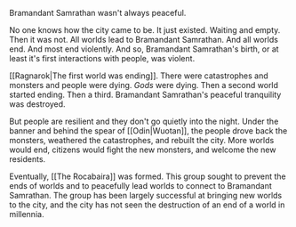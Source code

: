 Bramandant Samrathan wasn't always peaceful.

No one knows how the city came to be. It just existed.  Waiting and empty.  Then it was not. All worlds lead to Bramandant Samrathan.  And all worlds end.  And most end violently. And so, Bramandant Samrathan's birth, or at least it's first interactions with people, was violent.

[[Ragnarok|The first world was ending]].  There were catastrophes and monsters and people were dying.  *Gods* were dying. Then a second world started ending.  Then a third. Bramandant Samrathan's peaceful tranquility was destroyed.

But people are resilient and they don't go quietly into the night. Under the banner and behind the spear of [[Odin|Wuotan]], the people drove back the monsters, weathered the catastrophes, and rebuilt the city.  More worlds would end, citizens would fight the new monsters, and welcome the new residents.

Eventually, [[The Rocabaira]] was formed.  This group sought to prevent the ends of worlds and to peacefully lead worlds to connect to Bramandant Samrathan.  The group has been largely successful at bringing new worlds to the city, and the city has not seen the destruction of an end of a world in millennia.
